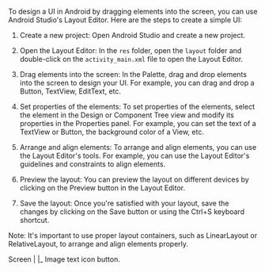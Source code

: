 To design a UI in Android by dragging elements into the screen, you can use Android Studio's Layout Editor. Here are the steps to create a simple UI:

1. Create a new project: Open Android Studio and create a new project.

2. Open the Layout Editor: In the `res` folder, open the `layout` folder and double-click on the `activity_main.xml` file to open the Layout Editor.

3. Drag elements into the screen: In the Palette, drag and drop elements into the screen to design your UI. For example, you can drag and drop a Button, TextView, EditText, etc.

4. Set properties of the elements: To set properties of the elements, select the element in the Design or Component Tree view and modify its properties in the Properties panel. For example, you can set the text of a TextView or Button, the background color of a View, etc.

5. Arrange and align elements: To arrange and align elements, you can use the Layout Editor's tools. For example, you can use the Layout Editor's guidelines and constraints to align elements.

6. Preview the layout: You can preview the layout on different devices by clicking on the Preview button in the Layout Editor.

7. Save the layout: Once you're satisfied with your layout, save the changes by clicking on the Save button or using the Ctrl+S keyboard shortcut.

Note: It's important to use proper layout containers, such as LinearLayout or RelativeLayout, to arrange and align elements properly.


Screen
		|
		|_ Image text icon button.




